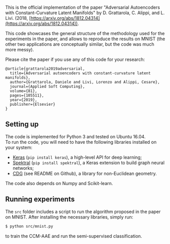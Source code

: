 This is the official implementation of the paper "Adversarial Autoencoders with Constant-Curvature Latent Manifolds" by D. Grattarola, C. Alippi, and L. Livi. (2018, [https://arxiv.org/abs/1812.04314](https://arxiv.org/abs/1812.04314)).  

This code showcases the general structure of the methodology used for the experiments in the paper, and allows to reproduce the results on MNIST (the other two applications are conceptually similar, but the code was much more messy). 

Please cite the paper if you use any of this code for your research:   

```
@article{grattarola2019adversarial,
  title={Adversarial autoencoders with constant-curvature latent manifolds},
  author={Grattarola, Daniele and Livi, Lorenzo and Alippi, Cesare},
  journal={Applied Soft Computing},
  volume={81},
  pages={105511},
  year={2019},
  publisher={Elsevier}
}
```

## Setting up

The code is implemented for Python 3 and tested on Ubuntu 16.04.  
To run the code, you will need to have the following libraries installed on your system:

- [Keras](https://keras.io/) (`pip install keras`), a high-level API for deep learning;
- [Spektral](https://danielegrattarola.github.io/spektral/) (`pip install spektral`), a Keras extension to build graph neural networks;
- [CDG](https://github.com/dan-zam/cdg) (see README on Github), a library for non-Euclidean geometry. 

The code also depends on Numpy and Scikit-learn.  

## Running experiments

The `src` folder includes a script to run the algorithm proposed in the paper on MNIST. 
After installing the necessary libraries, simply run: 
```bash
$ python src/mnist.py
```
to train the CCM-AAE and run the semi-supervised classification.

